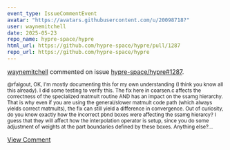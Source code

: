 ```yaml
---
event_type: IssueCommentEvent
avatar: "https://avatars.githubusercontent.com/u/20098718?"
user: waynemitchell
date: 2025-05-23
repo_name: hypre-space/hypre
html_url: https://github.com/hypre-space/hypre/pull/1287
repo_url: https://github.com/hypre-space/hypre
---
```


<a href='https://github.com/waynemitchell' target='_blank'>waynemitchell</a> commented on issue <a href='https://github.com/hypre-space/hypre/pull/1287' target='_blank'>hypre-space/hypre#1287</a>.

<small>@rfalgout, OK, I'm mostly documenting this for my own understanding (I think you know all this already). I did some testing to verify this. The fix here in coarsen.c affects the correctness of the specialized matmult routine AND has an impact on the ssamg hierarchy. That is why even if you are using the general/slower matmult code path (which always yields correct matmults), the fix can still yield a difference in convergence. Out of curiosity, do you know exactly how the incorrect pbnd boxes were affecting the ssamg hierarcy? I guess that they will affect how the interpolation operator is setup, since you do some adjustment of weights at the part boundaries defined by these boxes. Anything else?...</small>

<a href='https://github.com/hypre-space/hypre/pull/1287' target='_blank'>View Comment</a>